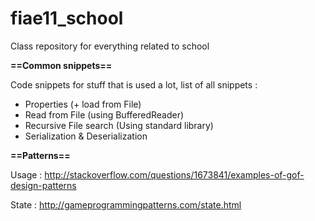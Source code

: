 fiae11_school
=============

Class repository for everything related to school

**==Common snippets==**

Code snippets for stuff that is used a lot, list of all snippets :

- Properties (+ load from File)
- Read from File (using BufferedReader)
- Recursive File search (Using standard library)
- Serialization & Deserialization

**==Patterns==**

Usage : http://stackoverflow.com/questions/1673841/examples-of-gof-design-patterns

State : http://gameprogrammingpatterns.com/state.html
